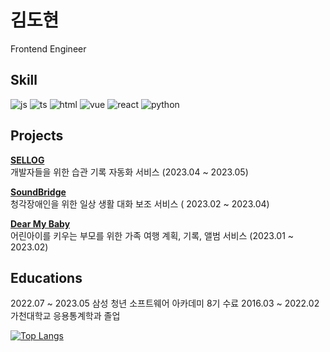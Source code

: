 # 김도현

Frontend Engineer

## Skill

![js](https://img.shields.io/badge/JavaScript-F7DF1E?style=for-the-badge&logo=JavaScript&logoColor=white)
![ts](https://img.shields.io/badge/TypeScript-007ACC?style=for-the-badge&logo=typescript&logoColor=white)
![html](https://img.shields.io/badge/HTML5-E34F26?style=for-the-badge&logo=html5&logoColor=white)
![vue](https://img.shields.io/badge/Vue.js-35495E?style=for-the-badge&logo=vue.js&logoColor=4FC08D)
![react](https://img.shields.io/badge/React-20232A?style=for-the-badge&logo=react&logoColor=61DAFB)
![python](https://img.shields.io/badge/Python-3776AB?style=for-the-badge&logo=python&logoColor=white)


## Projects

**[SELLOG](https://github.com/Dohyun-Kimm/SELLOG)**<br/>
개발자들을 위한 습관 기록 자동화 서비스  (2023.04 ~ 2023.05)

**[SoundBridge](https://github.com/Dohyun-Kimm/Soundbridge)**<br/>
청각장애인을 위한 일상 생활 대화 보조 서비스  ( 2023.02 ~ 2023.04)

**[Dear My Baby](https://github.com/Dohyun-Kimm/DearMyBaby)**<br/>
어린아이를 키우는 부모를 위한 가족 여행 계획, 기록, 앨범 서비스 (2023.01 ~ 2023.02)

## Educations
2022.07 ~ 2023.05 삼성 청년 소프트웨어 아카데미 8기 수료
2016.03 ~ 2022.02 가천대학교 응용통계학과 졸업

[![Top Langs](https://github-readme-stats.vercel.app/api/top-langs/?username=Dohyun-Kimm)](https://github.com/anuraghazra/github-readme-stats)
<!--
[![Anurag's GitHub stats](https://github-readme-stats.vercel.app/api?username=Dohyun-Kimm)](https://github.com/anuraghazra/github-readme-stats)-->

